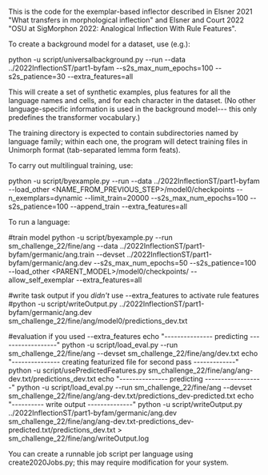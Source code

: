 This is the code for the exemplar-based inflector described in Elsner 2021 "What transfers in morphological inflection" and Elsner and Court 2022 "OSU at SigMorphon 2022: Analogical Inflection With Rule Features".

To create a background model for a dataset, use (e.g.):

python -u script/universalbackground.py --run <NAME> --data ../2022InflectionST/part1-byfam --s2s_max_num_epochs=100 --s2s_patience=30 --extra_features=all

This will create a set of synthetic examples, plus features for all the language names and cells, and for each character in the dataset. (No other language-specific information is used in the background model--- this only predefines the transformer vocabulary.)

The training directory is expected to contain subdirectories named by language family; within each one, the program will detect training files in Unimorph format (tab-separated lemma form feats).
  
To carry out multilingual training, use:
  
python -u script/byexample.py --run <NAME> --data ../2022InflectionST/part1-byfam --load_other <NAME_FROM_PREVIOUS_STEP>/model0/checkpoints --n_exemplars=dynamic --limit_train=20000 --s2s_max_num_epochs=100 --s2s_patience=100 --append_train --extra_features=all

To run a language:

#train model
python -u script/byexample.py --run sm_challenge_22/fine/ang --data ../2022InflectionST/part1-byfam/germanic/ang.train --devset ../2022InflectionST/part1-byfam/germanic/ang.dev --s2s_max_num_epochs=50 --s2s_patience=100 --load_other <PARENT_MODEL>/model0/checkpoints/ --allow_self_exemplar --extra_features=all

#write task output if you *didn't* use --extra_features to activate rule features
#python -u script/writeOutput.py ../2022InflectionST/part1-byfam/germanic/ang.dev sm_challenge_22/fine/ang/model0/predictions_dev.txt

#evaluation if you used --extra_features
echo "--------------- predicting ------------------"
python -u script/load_eval.py --run sm_challenge_22/fine/ang --devset sm_challenge_22/fine/ang/dev.txt
echo "--------------- creating featurized file for second pass -------------"
python -u script/usePredictedFeatures.py sm_challenge_22/fine/ang/ang-dev.txt/predictions_dev.txt
echo "--------------- predicting ------------------"
python -u script/load_eval.py --run sm_challenge_22/fine/ang --devset sm_challenge_22/fine/ang/ang-dev.txt/predictions_dev-predicted.txt 
echo "---------- write output --------------"
python -u script/writeOutput.py ../2022InflectionST/part1-byfam/germanic/ang.dev sm_challenge_22/fine/ang/ang-dev.txt-predictions_dev-predicted.txt/predictions_dev.txt > sm_challenge_22/fine/ang/writeOutput.log
  
You can create a runnable job script per language using create2020Jobs.py; this may require modification for your system.
